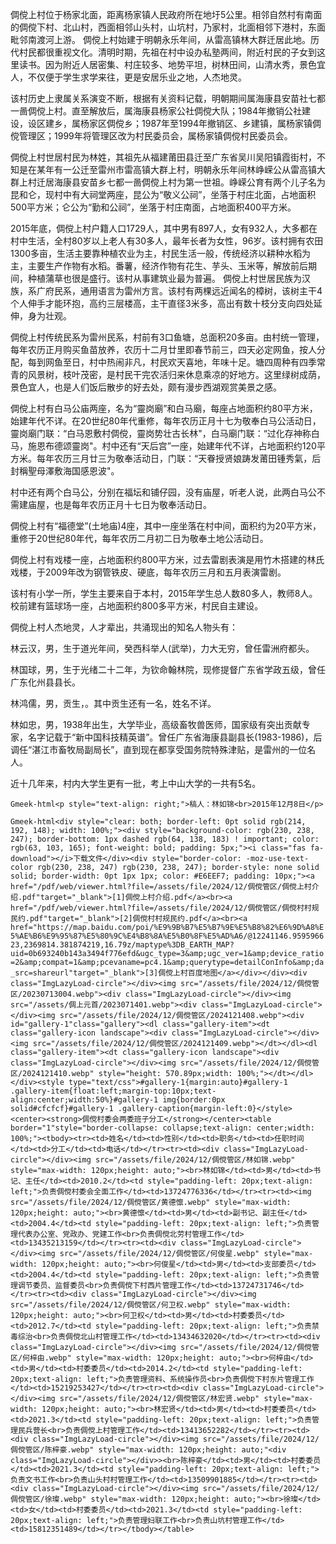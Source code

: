 <p>倜傥上村位于杨家北面，距离杨家镇人民政府所在地圩5公里。相邻自然村有南面的倜傥下村、北山村，西面相邻山头村，山坑村，乃家村，北面相邻下港村，东面毗邻南渡河上游。
倜傥上村始建于明朝永乐年间，从雷高镇林大群迁居此地。历代村民都很重视文化。清明时期，先祖在村中设办私塾两间，附近村民的子女到这里读书。因为附近人居密集、村庄较多、地势平坦，树林田间，山清水秀，景色宜人，不仅便于学生求学来往，更是安居乐业之地，人杰地灵。</p>

<p>该村历史上隶属关系演变不断，根据有关资料记载，明朝期间属海康县安苗社七都一啚倜傥上村。直至解放后，属海康县杨家公社倜傥大队；1984年撤销公社建设，设区建乡，属杨家区倜傥乡；1987年至1994年撤销区、乡建镇，属杨家镇倜傥管理区；1999年将管理区改为村民委员会，属杨家镇倜傥村民委员会。</p>

<p>倜傥上村世居村民为林姓，其祖先从福建莆田县迁至广东省吴川吴阳镇霞街村，不知是在某年有一公迁至雷州市雷高镇大群上村，明朝永乐年间林峥嵘公从雷高镇大群上村迁居海康县安苗乡七都一啚倜傥上村为第一世祖。峥嵘公育有两个儿子名为昆和仑，现村中有大祠堂两座，昆公为“敬义公祠”，坐落于村庄北面，占地面积500平方米；仑公为“勤和公祠”，坐落于村庄南面，占地面积400平方米。</p>

<p>2015年底，倜傥上村户籍人口1729人，其中男有897人，女有932人，大多都在村中生活，全村80岁以上老人有30多人，最年长者为女性，96岁。该村拥有农田1300多亩，生活主要靠种植农业为主，村民生活一般，传统经济以耕种水稻为主，主要生产作物有水稻。番薯，经济作物有花生、芋头、玉米等，解放前后期间，种植蒲草也很是盛行。该村从事建筑业最为普遍。
倜傥上村世居民族为汉族，系广府民系，通用语言为雷州方言。该村有两棵远近闻名的樟树，该树主干4个人伸手才能环抱，高约三层楼高，主干直径3米多，高出有数十枝分支向四处延伸，身为壮观。</p>

<p>倜傥上村传统民系为雷州民系，村前有3口鱼塘，总面积20多亩。由村统一管理，每年农历正月购买鱼苗放养，农历十二月廿里即春节前三，四天必定网鱼，按人分配，每到网鱼至日，村中热闹非凡，村民欢天喜地，年味十足。塘四周种有四季常青的风景树，枝叶茂密，是村民干完农活归来休息乘凉的好地方。这里绿树成荫，景色宜人，也是人们饭后散步的好去处，颇有漫步西湖观赏美景之感。</p>

<p>倜傥上村有白马公庙两座，名为“靈岗廟”和白马廟，每座占地面积约80平方米，始建年代不详。在20世纪80年代重修，每年农历正月十七为敬奉白马公活动日，靈岗廟门联：“白马恩敷村倜傥，靈岗势壮古长林"，白马廟门联：“过化存神称白马，施恩布德颂靈岗"。村中还有“天后宫”一座，始建年代不详，占地面积约120平方米。每年农历三月廿三为敬奉活动日，门联：“天眷授贤娘踌发莆田锺秀氣，后封稱聖母澤敷海国感恩波"。</p>

<p>村中还有两个白马公，分别在福坛和铺仔园，没有庙屋，听老人说，此两白马公不需建庙屋，也是每年农历正月十七日为敬奉活动日。</p>

<p>倜傥上村有“福德堂”(土地庙)4座，其中一座坐落在村中间，面积约为20平方米，重修于20世纪80年代，每年农历二月初二日为敬奉土地公活动日。</p>

<p>倜傥上村有戏楼一座，占地面积约800平方米，过去雷剧表演是用竹木搭建的林氏戏楼，于2009年改为钢管铁皮、硬底，每年农历三月和五月表演雷剧。</p>

<p>该村有小学一所，学生主要来自于本村，2015年学生总人数80多人，教师8人。校前建有篮球场一座，占地面积约800多平方米，村民自主建设。</p>

<p>倜傥上村人杰地灵，人才辈出，共涌现出的知名人物头有：</p>

<p>林云汉，男，生于道光年间，癸西科举人(武举)，力大无穷，曾任雷洲府都头。</p>

<p>林国球，男，生于光绪二十二年，为钦命翰林院，现修提督广东省学政五级，曾任广东化州县县长。</p>

<p>林鸿儒，男，贡生，。其中贡生还有一名，姓名不详。</p>

<p>林如忠，男，1938年出生，大学毕业，高级畜牧兽医师，国家级有突出贡献专家，名字记载于“新中国科技精英谱”。曾任广东省海康县副县长(1983-1986)，后调任“湛江市畜牧局副局长”，直到现在都享受国务院特殊津贴，是雷州的一位名人。</p>

<p>近十几年来，村内大学生更有一批，考上中山大学的一共有5名。</p>

`Gmeek-html<p style="text-align: right;">稿人：林如锦<br>2015年12月8日</p>`

`Gmeek-html<div style="clear: both; border-left: 0pt solid rgb(214, 192, 148); width: 100%;"><div style="background-color: rgb(230, 238, 247); border-bottom: 1px dashed rgb(64, 138, 183) ! important; color: rgb(63, 103, 165); font-weight: bold; padding: 5px;"><i class="fas fa-download"></i>下载文件</div><div style="border-color: -moz-use-text-color rgb(230, 238, 247) rgb(230, 238, 247); border-style: none solid solid; border-width: 0pt 1px 1px; color: #E6EEF7; padding: 10px;"><a href="/pdf/web/viewer.html?file=/assets/file/2024/12/倜傥管区/倜傥上村介绍.pdf"target="_blank">[1]倜傥上村介绍.pdf</a><br><a href="/pdf/web/viewer.html?file=/assets/file/2024/12/倜傥管区/倜傥村村规民约.pdf"target="_blank">[2]倜傥村村规民约.pdf</a><br><a href="https://map.baidu.com/poi/%E9%9B%B7%E5%B7%9E%E5%B8%82%E6%9D%A8%E5%AE%B6%E9%95%87%E5%80%9C%E4%B8%8A%E5%B0%8F%E5%AD%A6/@12241146.959596623,2369814.381874219,16.79z/maptype%3DB_EARTH_MAP?uid=0b693240b143a3494f776efd&ugc_type=3&amp;ugc_ver=1&amp;device_ratio=2&amp;compat=1&amp;pcevaname=pc4.1&amp;querytype=detailConInfo&amp;da_src=shareurl"target="_blank">[3]倜傥上村百度地图</a></div></div><div class="ImgLazyLoad-circle"></div><img src="/assets/file/2024/12/倜傥管区/20230713004.webp"><div class="ImgLazyLoad-circle"></div><img src="/assets/倜上元首/2023071401.webp"><div class="ImgLazyLoad-circle"></div><img src="/assets/file/2024/12/倜傥管区/2024121408.webp"><div id="gallery-1"class="gallery"><dl class="gallery-item"><dt class="gallery-icon landscape"><div class="ImgLazyLoad-circle"></div><img src="/assets/file/2024/12/倜傥管区/2024121409.webp"></dt></dl><dl class="gallery-item"><dt class="gallery-icon landscape"><div class="ImgLazyLoad-circle"></div><img src="/assets/file/2024/12/倜傥管区/2024121410.webp" style="height: 570.89px;width: 100%;"></dt></dl></div><style type="text/css">#gallery-1{margin:auto}#gallery-1 .gallery-item{float:left;margin-top:10px;text-align:center;width:50%}#gallery-1 img{border:0px solid#cfcfcf}#gallery-1 .gallery-caption{margin-left:0}</style><center><strong>倜傥村委会两委班子分工</strong></center><table border="1"style="border-collapse: collapse;text-align: center;width: 100%;"><tbody><tr><td>姓名</td><td>性别</td><td>职务</td><td>任职时间</td><td>分工</td><td>电话</td></tr><tr><td><div class="ImgLazyLoad-circle"></div><img src="/assets/file/2024/12/倜傥管区/林如锦.webp" style="max-width: 120px;height: auto;"><br>林如锦</td><td>男</td><td>书记、主任</td><td>2010.2</td><td style="padding-left: 20px;text-align: left;">负责倜傥村委会全面工作</td><td>13724776336</td></tr><tr><td><img src="/assets/file/2024/12/倜傥管区/黄德懔.webp" style="max-width: 120px;height: auto;"><br>黄德懔</td><td>男</td><td>副书记、副主任</td><td>2004.4</td><td style="padding-left: 20px;text-align: left;">负责管理代表办公室、党政办、党建工作<br>负责倜傥北劳村管理工作</td><td>13435213159</td></tr><tr><td><div class="ImgLazyLoad-circle"></div><img src="/assets/file/2024/12/倜傥管区/何俊星.webp" style="max-width: 120px;height: auto;"><br>何俊星</td><td>男</td><td>支部委员</td><td>2004.4</td><td style="padding-left: 20px;text-align: left;">负责管理调节委员、监督委员<br>负责倜傥下村西片管理工作</td><td>13724731746</td></tr><tr><td><div class="ImgLazyLoad-circle"></div><img src="/assets/file/2024/12/倜傥管区/何卫权.webp" style="max-width: 120px;height: auto;"><br>何卫权</td><td>男</td><td>村委委员</td><td>2012.7</td><td style="padding-left: 20px;text-align: left;">负责禁毒综治<br>负责倜傥北山村管理工作</td><td>13434632020</td></tr><tr><td><div class="ImgLazyLoad-circle"></div><img src="/assets/file/2024/12/倜傥管区/何梓由.webp" style="max-width: 120px;height: auto;"><br>何梓由</td><td>男</td><td>村委委员</td><td>2014.2</td><td style="padding-left: 20px;text-align: left;">负责管理资料、系统操作员<br>负责倜傥下村东片管理工作</td><td>15219253427</td></tr><tr><td><div class="ImgLazyLoad-circle"></div><img src="/assets/file/2024/12/倜傥管区/林宏贤.webp" style="max-width: 120px;height: auto;"><br>林宏贤</td><td>男</td><td>村委委员</td><td>2021.3</td><td style="padding-left: 20px;text-align: left;">负责管理民兵营长<br>负责倜傥上村管理工作</td><td>13413652282</td></tr><tr><td><div class="ImgLazyLoad-circle"></div><img src="/assets/file/2024/12/倜傥管区/陈梓豪.webp" style="max-width: 120px;height: auto;"<div class="ImgLazyLoad-circle"></div>><br>陈梓豪</td><td>男</td><td>村委委员</td><td>2021.3</td><td style="padding-left: 20px;text-align: left;">负责文书工作<br>负责山头村村管理工作</td><td>13509901885</td></tr><tr><td><div class="ImgLazyLoad-circle"></div><img src="/assets/file/2024/12/倜傥管区/徐璨.webp" style="max-width: 120px;height: auto;"><br>徐璨</td><td>女</td><td>村委委员</td><td>2021.3</td><td style="padding-left: 20px;text-align: left;">负责管理妇联工作<br>负责山坑村管理工作</td><td>15812351489</td></tr></tbody></table>`